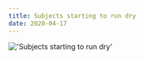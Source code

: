 ```yaml
---
title: Subjects starting to run dry
date: 2020-04-17
---
```


!['Subjects starting to run dry'](/29Subjectsstartingtorundry2.jpg)

